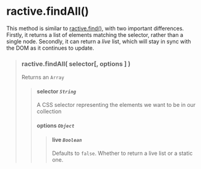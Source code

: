 # ractive.findAll()

This method is similar to [ractive.find()](ractive.find().md), with two important differences. Firstly, it returns a list of elements matching the selector, rather than a single node. Secondly, it can return a *live* list, which will stay in sync with the DOM as it continues to update.


> ### ractive.findAll( selector[, options ] )
> Returns an `Array`
> > #### **selector** *`String`*
> > A CSS selector representing the elements we want to be in our collection
> > #### options *`Object`*
> > > #### live *`Boolean`*
> > > Defaults to `false`. Whether to return a live list or a static one.